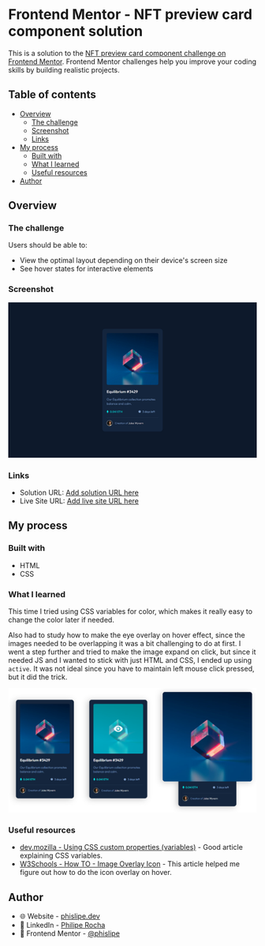 # Frontend Mentor - NFT preview card component solution

This is a solution to the [NFT preview card component challenge on Frontend Mentor](https://www.frontendmentor.io/challenges/nft-preview-card-component-SbdUL_w0U). Frontend Mentor challenges help you improve your coding skills by building realistic projects.

## Table of contents

- [Overview](#overview)
  - [The challenge](#the-challenge)
  - [Screenshot](#screenshot)
  - [Links](#links)
- [My process](#my-process)
  - [Built with](#built-with)
  - [What I learned](#what-i-learned)
  - [Useful resources](#useful-resources)
- [Author](#author)

## Overview

### The challenge

Users should be able to:

- View the optimal layout depending on their device's screen size
- See hover states for interactive elements

### Screenshot

![Frontend Mentor - NFT preview card component solution by Philipe Rocha](./images/screenshot.png)

### Links

- Solution URL: [Add solution URL here](https://your-solution-url.com)
- Live Site URL: [Add live site URL here](https://your-live-site-url.com)

## My process

### Built with

- HTML
- CSS

### What I learned

This time I tried using CSS variables for color, which makes it really easy to change the color later if needed.

Also had to study how to make the eye overlay on hover effect, since the images needed to be overlapping it was a bit challenging to do at first. I went a step further and tried to make the image expand on click, but since it needed JS and I wanted to stick with just HTML and CSS, I ended up using `active`. It was not ideal since you have to maintain left mouse click pressed, but it did the trick.

!['Expand effect using CSS :active selector'](./images/screenshot-2.png)

### Useful resources

- [dev.mozilla - Using CSS custom properties (variables)](https://developer.mozilla.org/en-US/docs/Web/CSS/Using_CSS_custom_properties) - Good article explaining CSS variables.
- [W3Schools - How TO - Image Overlay Icon](https://www.example.com) - This article helped me figure out how to do the icon overlay on hover.

## Author

- 🌐 Website - [phislipe.dev](https://phislipe.dev)
- 🪪 LinkedIn - [Philipe Rocha](https://www.linkedin.com/in/phislipe/)
- 🎨 Frontend Mentor - [@phislipe](https://www.frontendmentor.io/profile/yourusername)
